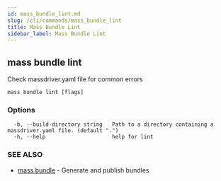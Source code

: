 ```yaml
---
id: mass_bundle_lint.md
slug: /cli/commands/mass_bundle_lint
title: Mass Bundle Lint
sidebar_label: Mass Bundle Lint
---
```

## mass bundle lint

Check massdriver.yaml file for common errors

```
mass bundle lint [flags]
```

### Options

```
  -b, --build-directory string   Path to a directory containing a massdriver.yaml file. (default ".")
  -h, --help                     help for lint
```

### SEE ALSO

* [mass bundle](/cli/commands/mass_bundle)	 - Generate and publish bundles
